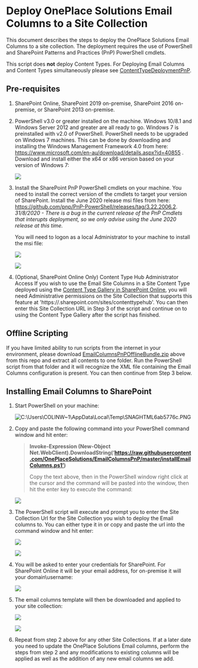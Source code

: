 Deploy OnePlace Solutions Email Columns to a Site Collection
============================================================

This document describes the steps to deploy the OnePlace Solutions Email Columns
to a site collection. The deployment requires the use of PowerShell and
SharePoint Patterns and Practices (PnP) PowerShell cmdlets.

This script does **not** deploy Content Types. For Deploying Email Columns and Content Types simultaneously please see [ContentTypeDeploymentPnP](https://github.com/OnePlaceSolutions/ContentTypeDeploymentPnP).

Pre-requisites
--------------

1.  SharePoint Online, SharePoint 2019 on-premise, SharePoint 2016 on-premise, or SharePoint 2013
    on-premise.

2.  PowerShell v3.0 or greater installed on the machine. Windows 10/8.1
    and Windows Server 2012 and greater are all ready to go. Windows 7
    is preinstalled with v2.0 of PowerShell. PowerShell needs to be
    upgraded on Windows 7 machines. This can be done by downloading and
    installing the Windows Management Framework 4.0 from here:
    <https://www.microsoft.com/en-au/download/details.aspx?id=40855> .
    Download and install either the x64 or x86 version based on your
    version of Windows 7:

    ![](./README-Images/image1.png)

3.  Install the SharePoint PnP PowerShell cmdlets on your
    machine. You need to install the correct version of the cmdlets to
    target your version of SharePoint. Install the June 2020 release msi
    files from here:
    <https://github.com/pnp/PnP-PowerShell/releases/tag/3.22.2006.2>.\
    *31/8/2020 - There is a bug in the current release of the PnP Cmdlets that interupts deployment, so we only advise using the June 2020 release at this time.*

    You will need to logon as a local Administrator to your machine to
    install the msi file:

    ![](./README-Images/image2.png)

    ![](./README-Images/image3.png)

4.  (Optional, SharePoint Online Only) Content Type Hub Administrator Access
    If you wish to use the Email Site Columns in a Site Content Type deployed using the [Content Type Gallery in SharePoint Online](https://docs.microsoft.com/en-us/sharepoint/create-customize-content-type), you will need Administrative permissions on the Site Collection that supports this feature at 'https://<yourTenant>.sharepoint.com/sites/contenttypehub'. You can then enter this Site Collection URL in Step 3 of the script and continue on to using the Content Type Gallery after the script has finished.

Offline Scripting
--------------------------------------

If you have limited ability to run scripts from the internet in your environment, please download  [EmailColumnsPnPOfflineBundle.zip](https://github.com/OnePlaceSolutions/EmailColumnsPnP/raw/master/EmailColumnsPnPOfflineBundle.zip) above from this repo and extract all contents to one folder. Run the PowerShell script from that folder and it will recognize the XML file containing the Email Columns configuration is present. You can then continue from Step 3 below.

Installing Email Columns to SharePoint
--------------------------------------

1.  Start PowerShell on your machine:

    ![C:\\Users\\COLINW\~1\\AppData\\Local\\Temp\\SNAGHTML6ab5776c.PNG](./README-Images/image4.png)

2.  Copy and paste the following command into your PowerShell command
    window and hit enter:

    > **Invoke-Expression (New-Object
    > Net.WebClient).DownloadString(‘https://raw.githubusercontent.com/OnePlaceSolutions/EmailColumnsPnP/master/installEmailColumns.ps1’)**
    >
    > Copy the text above, then in the PowerShell window right click at the
    > cursor and the command will be pasted into the window, then hit the
    > enter key to execute the command:

    ![](./README-Images/image5.png)

3.  The PowerShell script will execute and prompt you to enter the Site
    Collection Url for the Site Collection you wish to deploy the Email
    columns to. You can either type it in or copy and paste the url into
    the command window and hit enter:

    ![](./README-Images/image6.png)

    ![](./README-Images/image7.png)

4.  You will be asked to enter your credentials for SharePoint. For
    SharePoint Online it will be your email address, for on-premise it
    will your domain\\username:

    ![](./README-Images/image8.png)

5.  The email columns template will then be downloaded and applied to
    your site collection:

    ![](./README-Images/image9.png)

    ![](./README-Images/image10.png)

6.  Repeat from step 2 above for any other Site Collections. If at a
    later date you need to update the OnePlace Solutions Email columns,
    perform the steps from step 2 and any modifications to existing
    columns will be applied as well as the addition of any new email
    columns we add.


